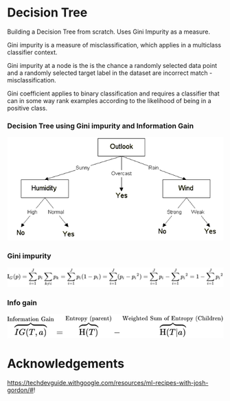 # Decision Tree
Building a Decision Tree from scratch. Uses Gini Impurity as a measure.

Gini impurity is a measure of misclassification, which applies in a multiclass classifier context.

Gini impurity at a node is the is the chance a randomly selected data point and a randomly selected target label in the dataset are incorrect match - misclassification.


Gini coefficient applies to binary classification and requires a classifier that can in some way rank examples according to the likelihood of being in a positive class.


### Decision Tree using Gini impurity and Information Gain
<img src="https://github.com/rakshithvasudev/ML-Algorithms-scratch/blob/master/Decision%20Tree/images/Image3.gif"/>

### Gini impurity
<img src="https://github.com/rakshithvasudev/ML-Algorithms-scratch/blob/master/Decision%20Tree/images/gini.svg"/>

### Info gain
<img src=https://github.com/rakshithvasudev/ML-Algorithms-scratch/blob/master/Decision%20Tree/images/info%20gain.svg/>




# Acknowledgements
https://techdevguide.withgoogle.com/resources/ml-recipes-with-josh-gordon/#!
